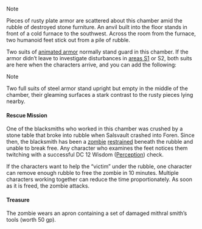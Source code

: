 > [!NOTE]
> Pieces of rusty plate armor are scattered about this chamber amid the rubble of destroyed stone furniture. An anvil built into the floor stands in front of a cold furnace to the southwest. Across the room from the furnace, two humanoid feet stick out from a pile of rubble.

Two suits of [animated armor](https://www.dndbeyond.com/monsters/16786-animated-armor) normally stand guard in this chamber. If the armor didn’t leave to investigate disturbances in [areas S1](https://www.dndbeyond.com/sources/wa/frozen-sick#S1EntranceChamber) or S2, both suits are here when the characters arrive, and you can add the following:

> [!NOTE]
> Two full suits of steel armor stand upright but empty in the middle of the chamber, their gleaming surfaces a stark contrast to the rusty pieces lying nearby.

#### [](https://www.dndbeyond.com/sources/wa/frozen-sick#RescueMission)Rescue Mission

One of the blacksmiths who worked in this chamber was crushed by a stone table that broke into rubble when Salsvault crashed into Foren. Since then, the blacksmith has been a [zombie](https://www.dndbeyond.com/monsters/17077-zombie) [restrained](https://www.dndbeyond.com/compendium/rules/basic-rules/appendix-a-conditions#Restrained) beneath the rubble and unable to break free. Any character who examines the feet notices them twitching with a successful DC 12 Wisdom ([Perception](https://www.dndbeyond.com/compendium/rules/basic-rules/using-ability-scores#Perception)) check.

If the characters want to help the “victim” under the rubble, one character can remove enough rubble to free the zombie in 10 minutes. Multiple characters working together can reduce the time proportionately. As soon as it is freed, the zombie attacks.

#### [](https://www.dndbeyond.com/sources/wa/frozen-sick#AnimatedArmorLaboratoryTreasure)Treasure

The zombie wears an apron containing a set of damaged mithral smith’s tools (worth 50 gp).